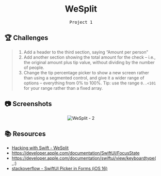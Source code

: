 <div align="center">
  <h1>WeSplit</h1>
  <samp>Project 1</samp>
  <br/>
</div>

## 🏆 Challenges

> 1. Add a header to the third section, saying “Amount per person”
> 1. Add another section showing the total amount for the check – i.e., the original amount plus tip value, without dividing by the number of people.
> 1. Change the tip percentage picker to show a new screen rather than using a segmented control, and give it a wider range of options – everything from 0% to 100%. Tip: use the range `0..<101` for your range rather than a fixed array.

## 📷 Screenshots

<div align="center">

![WeSplit - 2](https://github.com/Hoon94/100-Days-of-SwiftUI/assets/43189761/2e20270d-421c-4739-a298-071a83b9e589)

</div>

## 📚 Resources

- [Hacking with Swift - WeSplit](https://www.hackingwithswift.com/books/ios-swiftui/wesplit-wrap-up)
- https://developer.apple.com/documentation/SwiftUI/FocusState
- https://developer.apple.com/documentation/swiftui/view/keyboardtype(_:)
- [stackoverflow - SwiftUI Picker in Forms (iOS 16)](https://stackoverflow.com/questions/73896801/swiftui-picker-in-forms-ios-16)

